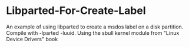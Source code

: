 # Libparted-For-Create-Label
An example of using libparted to create a msdos label on a disk partition. Compile with -lparted -luuid.
Using the sbull kernel module from "Linux Device Drivers" book

